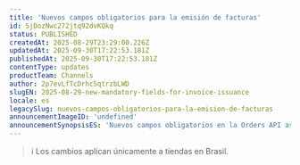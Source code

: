 ```yaml
---
title: 'Nuevos campos obligatorios para la emisión de facturas'
id: 5jDozNwc272jtq92dvKQkq
status: PUBLISHED
createdAt: 2025-08-29T23:29:00.226Z
updatedAt: 2025-09-30T17:22:53.181Z
publishedAt: 2025-09-30T17:22:53.181Z
contentType: updates
productTeam: Channels
author: 2p7evLfTcDrhc5qtrzbLWD
slugEN: 2025-08-29-new-mandatory-fields-for-invoice-issuance
locale: es
legacySlug: nuevos-campos-obligatorios-para-la-emision-de-facturas
announcementImageID: 'undefined'
announcementSynopsisES: 'Nuevos campos obligatorios en la Orders API aseguran el cumplimiento fiscal y evitan rechazos de facturas.'
---
```


> ℹ️ Los cambios aplican únicamente a tiendas en Brasil.
